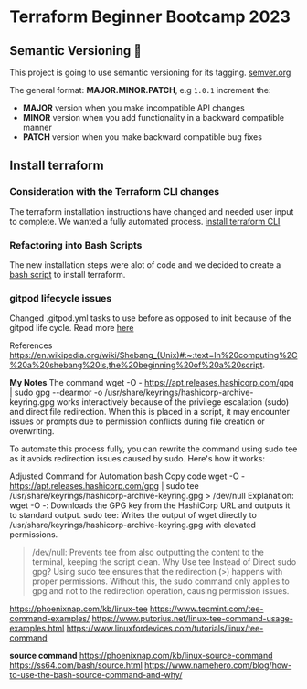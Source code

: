 # Terraform Beginner Bootcamp 2023

## Semantic Versioning :mage:

This project is going to use semantic versioning for its tagging.
[semver.org](https://semver.org/)

The general format: 
 **MAJOR.MINOR.PATCH**, e.g `1.0.1` increment the:

- __MAJOR__ version when you make incompatible API changes
- __MINOR__ version when you add functionality in a backward compatible manner
- __PATCH__ version when you make backward compatible bug fixes

## Install terraform

### Consideration with the Terraform CLI changes
The terraform installation instructions have changed and needed user input to complete. We wanted a fully automated process.
[install terraform CLI](https://developer.hashicorp.com/terraform/install)

### Refactoring into Bash Scripts
The new installation steps were alot of code and we decided to create a [bash script](./bin/install_terraform_cli) to install terraform.

### gitpod lifecycle issues
Changed .gitpod.yml tasks to use before as opposed to init because of the gitpod life cycle.
Read more [here](https://www.gitpod.io/docs/configure/workspaces/tasks)

References
https://en.wikipedia.org/wiki/Shebang_(Unix)#:~:text=In%20computing%2C%20a%20shebang%20is,the%20beginning%20of%20a%20script.


**My Notes**
The command wget -O - https://apt.releases.hashicorp.com/gpg | sudo gpg --dearmor -o /usr/share/keyrings/hashicorp-archive-keyring.gpg works interactively because of the privilege escalation (sudo) and direct file redirection. When this is placed in a script, it may encounter issues or prompts due to permission conflicts during file creation or overwriting.

To automate this process fully, you can rewrite the command using sudo tee as it avoids redirection issues caused by sudo. Here's how it works:

Adjusted Command for Automation
bash
Copy code
wget -O - https://apt.releases.hashicorp.com/gpg | sudo tee /usr/share/keyrings/hashicorp-archive-keyring.gpg > /dev/null
Explanation:
wget -O -:
Downloads the GPG key from the HashiCorp URL and outputs it to standard output.
sudo tee:
Writes the output of wget directly to /usr/share/keyrings/hashicorp-archive-keyring.gpg with elevated permissions.
> /dev/null:
Prevents tee from also outputting the content to the terminal, keeping the script clean.
Why Use tee Instead of Direct sudo gpg?
Using sudo tee ensures that the redirection (>) happens with proper permissions. Without this, the sudo command only applies to gpg and not to the redirection operation, causing permission issues.

https://phoenixnap.com/kb/linux-tee
https://www.tecmint.com/tee-command-examples/
https://www.putorius.net/linux-tee-command-usage-examples.html
https://www.linuxfordevices.com/tutorials/linux/tee-command


__source command__
https://phoenixnap.com/kb/linux-source-command
https://ss64.com/bash/source.html
https://www.namehero.com/blog/how-to-use-the-bash-source-command-and-why/
